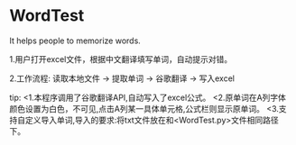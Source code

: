 # WordTest
It helps people to memorize words.

1.用户打开excel文件，根据中文翻译填写单词，自动提示对错。

2.工作流程: 读取本地文件 -> 提取单词 -> 谷歌翻译 -> 写入excel

tip:
<1.本程序调用了谷歌翻译API,自动写入了excel公式。
<2.原单词在A列字体颜色设置为白色，不可见,点击A列某一具体单元格,公式栏则显示原单词。
<3.支持自定义导入单词,导入的要求:将txt文件放在和<WordTest.py>文件相同路径下。
